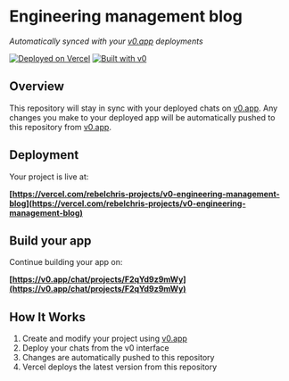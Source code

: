 # Engineering management blog

*Automatically synced with your [v0.app](https://v0.app) deployments*

[![Deployed on Vercel](https://img.shields.io/badge/Deployed%20on-Vercel-black?style=for-the-badge&logo=vercel)](https://vercel.com/rebelchris-projects/v0-engineering-management-blog)
[![Built with v0](https://img.shields.io/badge/Built%20with-v0.app-black?style=for-the-badge)](https://v0.app/chat/projects/F2qYd9z9mWy)

## Overview

This repository will stay in sync with your deployed chats on [v0.app](https://v0.app).
Any changes you make to your deployed app will be automatically pushed to this repository from [v0.app](https://v0.app).

## Deployment

Your project is live at:

**[https://vercel.com/rebelchris-projects/v0-engineering-management-blog](https://vercel.com/rebelchris-projects/v0-engineering-management-blog)**

## Build your app

Continue building your app on:

**[https://v0.app/chat/projects/F2qYd9z9mWy](https://v0.app/chat/projects/F2qYd9z9mWy)**

## How It Works

1. Create and modify your project using [v0.app](https://v0.app)
2. Deploy your chats from the v0 interface
3. Changes are automatically pushed to this repository
4. Vercel deploys the latest version from this repository
